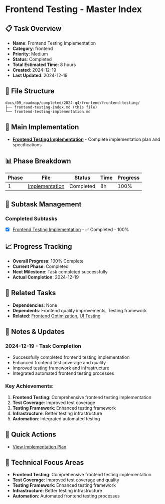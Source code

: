 # Frontend Testing - Master Index

## 📋 Task Overview
- **Name**: Frontend Testing Implementation
- **Category**: frontend
- **Priority**: Medium
- **Status**: Completed
- **Total Estimated Time**: 8 hours
- **Created**: 2024-12-19
- **Last Updated**: 2024-12-19

## 📁 File Structure
```
docs/09_roadmap/completed/2024-q4/frontend/frontend-testing/
├── frontend-testing-index.md (this file)
└── frontend-testing-implementation.md
```

## 🎯 Main Implementation
- **[Frontend Testing Implementation](./frontend-testing-implementation.md)** - Complete implementation plan and specifications

## 📊 Phase Breakdown
| Phase | File | Status | Time | Progress |
|-------|------|--------|------|----------|
| 1 | [Implementation](./frontend-testing-implementation.md) | Completed | 8h | 100% |

## 🔄 Subtask Management
### Completed Subtasks
- [x] [Frontend Testing Implementation](./frontend-testing-implementation.md) - ✅ Completed - 100%

## 📈 Progress Tracking
- **Overall Progress**: 100% Complete
- **Current Phase**: Completed
- **Next Milestone**: Task completed successfully
- **Actual Completion**: 2024-12-19

## 🔗 Related Tasks
- **Dependencies**: None
- **Dependents**: Frontend quality improvements, Testing framework
- **Related**: [Frontend Optimization](../frontend-optimization/), [UI Testing](../ui-testing/)

## 📝 Notes & Updates
### 2024-12-19 - Task Completion
- Successfully completed frontend testing implementation
- Enhanced frontend test coverage and quality
- Improved testing framework and infrastructure
- Integrated automated frontend testing processes

### Key Achievements:
1. **Frontend Testing**: Comprehensive frontend testing implementation
2. **Test Coverage**: Improved test coverage
3. **Testing Framework**: Enhanced testing framework
4. **Infrastructure**: Better testing infrastructure
5. **Automation**: Integrated automated testing

## 🚀 Quick Actions
- [View Implementation Plan](./frontend-testing-implementation.md)

## 🎯 Technical Focus Areas
- **Frontend Testing**: Comprehensive frontend testing implementation
- **Test Coverage**: Improved test coverage and quality
- **Testing Framework**: Enhanced testing framework
- **Infrastructure**: Better testing infrastructure
- **Automation**: Automated frontend testing processes
